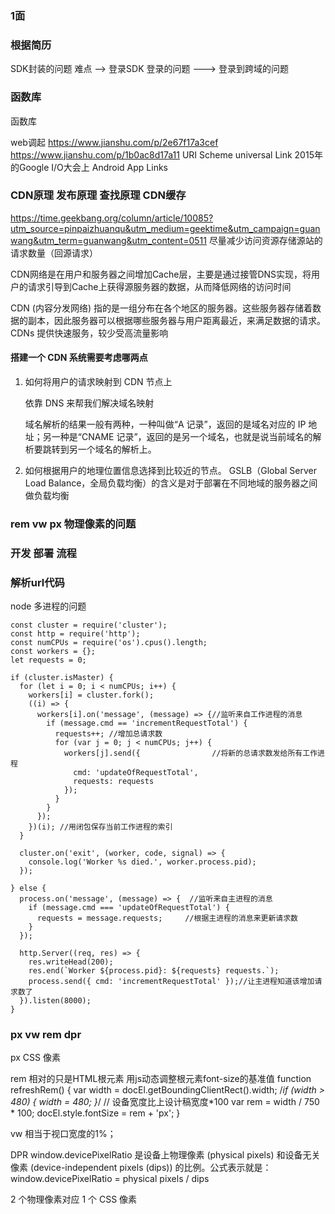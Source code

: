 ### 1面

### 根据简历
SDK封装的问题 难点 --> 登录SDK 登录的问题 ---> 登录到跨域的问题

### 函数库

函数库

web调起
https://www.jianshu.com/p/2e67f17a3cef
https://www.jianshu.com/p/1b0ac8d17a11
URI Scheme
universal Link
2015年的Google I/O大会上 Android App Links

###
### CDN原理  发布原理 查找原理 CDN缓存
https://time.geekbang.org/column/article/10085?utm_source=pinpaizhuanqu&utm_medium=geektime&utm_campaign=guanwang&utm_term=guanwang&utm_content=0511
尽量减少访问资源存储源站的请求数量（回源请求）

CDN网络是在用户和服务器之间增加Cache层，主要是通过接管DNS实现，将用户的请求引导到Cache上获得源服务器的数据，从而降低网络的访问时间

CDN (内容分发网络) 指的是一组分布在各个地区的服务器。这些服务器存储着数据的副本，因此服务器可以根据哪些服务器与用户距离最近，来满足数据的请求。 CDNs 提供快速服务，较少受高流量影响

#### 搭建一个 CDN 系统需要考虑哪两点
1. 如何将用户的请求映射到 CDN 节点上

    依靠 DNS 来帮我们解决域名映射

    域名解析的结果一般有两种，一种叫做“A 记录”，返回的是域名对应的 IP 地址；另一种是“CNAME 记录”，返回的是另一个域名，也就是说当前域名的解析要跳转到另一个域名的解析上。

2. 如何根据用户的地理位置信息选择到比较近的节点。
GSLB（Global Server Load Balance，全局负载均衡）的含义是对于部署在不同地域的服务器之间做负载均衡

### rem vw px 物理像素的问题

### 开发 部署 流程

### 解析url代码

node 多进程的问题

```
const cluster = require('cluster');
const http = require('http');
const numCPUs = require('os').cpus().length;
const workers = {};
let requests = 0;

if (cluster.isMaster) {
  for (let i = 0; i < numCPUs; i++) {
    workers[i] = cluster.fork();
    ((i) => {
      workers[i].on('message', (message) => {//监听来自工作进程的消息
        if (message.cmd == 'incrementRequestTotal') {
          requests++; //增加总请求数
          for (var j = 0; j < numCPUs; j++) {
            workers[j].send({                //将新的总请求数发给所有工作进程
              cmd: 'updateOfRequestTotal',
              requests: requests
            });
          }
        }
      });
    })(i); //用闭包保存当前工作进程的索引
  }

  cluster.on('exit', (worker, code, signal) => {
    console.log('Worker %s died.', worker.process.pid);
  });

} else {
  process.on('message', (message) => {  //监听来自主进程的消息
    if (message.cmd === 'updateOfRequestTotal') {
      requests = message.requests;     //根据主进程的消息来更新请求数
    }
  });

  http.Server((req, res) => {
    res.writeHead(200);
    res.end(`Worker ${process.pid}: ${requests} requests.`);
    process.send({ cmd: 'incrementRequestTotal' });//让主进程知道该增加请求数了
  }).listen(8000);
}
```



### px vw rem  dpr
px CSS 像素

rem 相对的只是HTML根元素
用js动态调整根元素font-size的基准值
    function refreshRem() {
        var width = docEl.getBoundingClientRect().width;
        /*if (width > 480) {
         width = 480;
         }*/
        // 设备宽度比上设计稿宽度*100
        var rem = width / 750 * 100;
        docEl.style.fontSize = rem + 'px';
    }

vw 相当于视口宽度的1%；

 DPR window.devicePixelRatio 是设备上物理像素 (physical pixels) 和设备无关像素 (device-independent pixels (dips)) 的比例。公式表示就是：window.devicePixelRatio = physical pixels / dips

 2 个物理像素对应 1 个 CSS 像素



 <!-- url参数 -->
 <!-- 获取 url 中的参数
1. 指定参数名称，返回该参数的值 或者 空字符串
2. 不指定参数名称，返回全部的参数对象 或者 {}
3. 如果存在多个同名参数，则返回数组
4. 不支持URLSearchParams方法 -->